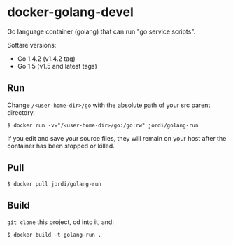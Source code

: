 docker-golang-devel
===================

Go language container (golang) that can run "go service scripts".

Softare versions:

- Go 1.4.2 (v1.4.2 tag)
- Go 1.5 (v1.5 and latest tags)

Run
---

Change `/<user-home-dir>/go` with the absolute path of your src parent directory. 

	$ docker run -v="/<user-home-dir>/go:/go:rw" jordi/golang-run

If you edit and save your source files, they will remain on your host after the container has been stopped or killed.

Pull
----

	$ docker pull jordi/golang-run

Build
-----

`git clone` this project, cd into it, and:

	$ docker build -t golang-run .

